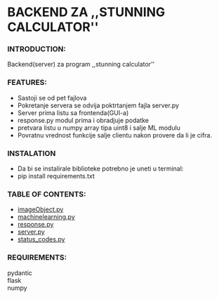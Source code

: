 # BACKEND ZA ,,STUNNING CALCULATOR''

### INTRODUCTION:

Backend(server) za program ,,stunning calculator''

### FEATURES:
- Sastoji se od pet fajlova
- Pokretanje servera se odvija poktrtanjem fajla server.py
- Server prima listu sa frontenda(GUI-a)
- response.py modul prima i obradjuje podatke
- pretvara listu u numpy array tipa uint8 i salje ML modulu
- Povratnu vrednost funkcije salje clientu nakon provere da li je cifra.

### INSTALATION
- Da bi se instalirale biblioteke potrebno je uneti u terminal:
- pip install requirements.txt 

### TABLE OF CONTENTS:
- [imageObject.py](imageObject.py)
- [machinelearning.py](machinelearning.py)
- [response.py](response.py)
- [server.py](server.py)
- [status_codes.py](status_codes.py)

### REQUIREMENTS:
pydantic</br>
flask</br>
numpy
